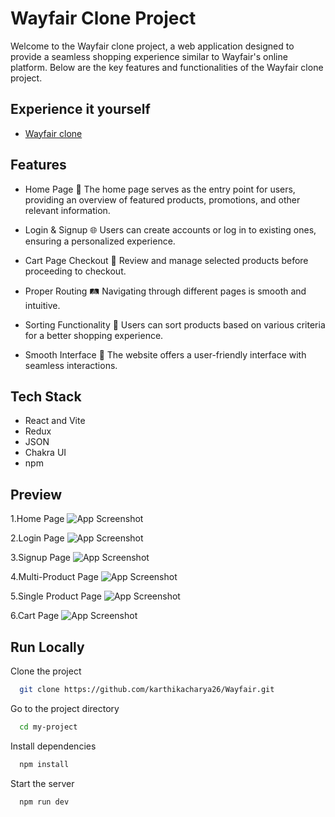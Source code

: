 
# Wayfair Clone Project 

Welcome to the Wayfair clone project, a web application designed to provide a seamless shopping experience similar to Wayfair's online platform. Below are the key features and functionalities of the Wayfair clone project.




## Experience it yourself

 - [Wayfair clone](https://wayfair-clone.vercel.app/)



## Features

- Home Page 🏡 The home page serves as the entry point for users, providing an overview of featured products, promotions, and other relevant information.

- Login & Signup 🌐 Users can create accounts or log in to existing ones, ensuring a personalized experience.

- Cart Page Checkout 🛒 Review and manage selected products before proceeding to checkout.

- Proper Routing 🛤️ Navigating through different pages is smooth and intuitive.

- Sorting Functionality 🔄 Users can sort products based on various criteria for a better shopping experience.

- Smooth Interface 🌟 The website offers a user-friendly interface with seamless interactions.



## Tech Stack

- React and Vite
- Redux
- JSON
- Chakra UI
- npm


## Preview

1.Home Page
![App Screenshot](https://i.imgur.com/ijZwjI4.png)

2.Login Page
![App Screenshot](https://i.imgur.com/Hfu9J7k.png)

3.Signup Page
![App Screenshot](https://i.imgur.com/S3uoHmv.png)

4.Multi-Product Page
![App Screenshot](https://i.imgur.com/tWTOx1Q.png)

5.Single Product Page
![App Screenshot](https://i.imgur.com/fyMDKYp.png)

6.Cart Page
![App Screenshot](https://i.imgur.com/Scdw7xh.png)

## Run Locally

Clone the project

```bash
  git clone https://github.com/karthikacharya26/Wayfair.git
```

Go to the project directory

```bash
  cd my-project
```

Install dependencies

```bash
  npm install
```

Start the server

```bash
  npm run dev
```

